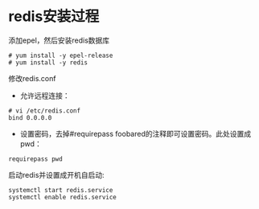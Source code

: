 # redis安装过程
添加epel，然后安装redis数据库
```
# yum install -y epel-release
# yum install -y redis
```
修改redis.conf
- 允许远程连接：
```
# vi /etc/redis.conf
bind 0.0.0.0
```
- 设置密码，去掉#requirepass foobared的注释即可设置密码。此处设置成pwd：
```
requirepass pwd
```
启动redis并设置成开机自启动:
```
systemctl start redis.service
systemctl enable redis.service
```

